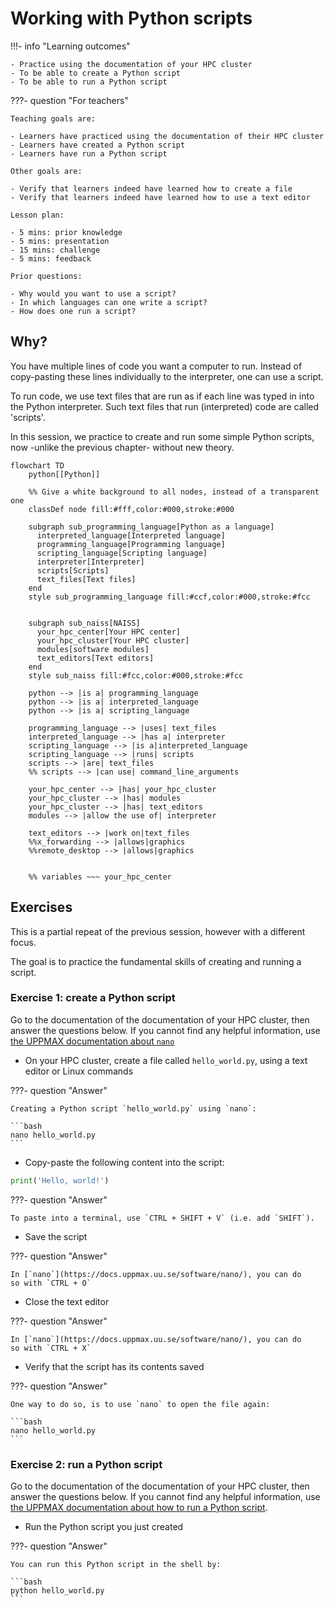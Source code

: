 # Working with Python scripts

!!!- info "Learning outcomes"

    - Practice using the documentation of your HPC cluster
    - To be able to create a Python script
    - To be able to run a Python script

???- question "For teachers"

    Teaching goals are:

    - Learners have practiced using the documentation of their HPC cluster
    - Learners have created a Python script
    - Learners have run a Python script

    Other goals are:

    - Verify that learners indeed have learned how to create a file
    - Verify that learners indeed have learned how to use a text editor

    Lesson plan:

    - 5 mins: prior knowledge
    - 5 mins: presentation
    - 15 mins: challenge
    - 5 mins: feedback

    Prior questions:

    - Why would you want to use a script?
    - In which languages can one write a script?
    - How does one run a script?

## Why?

You have multiple lines of code you want a computer to run.
Instead of copy-pasting these lines individually to the
interpreter, one can use a script.

To run code, we use text files that are run as if each line
was typed in into the Python interpreter. Such text files
that run (interpreted) code are called 'scripts'.

In this session, we practice to create and run some simple Python scripts,
now -unlike the previous chapter- without new theory.

```mermaid
flowchart TD
    python[[Python]]

    %% Give a white background to all nodes, instead of a transparent one
    classDef node fill:#fff,color:#000,stroke:#000

    subgraph sub_programming_language[Python as a language]
      interpreted_language[Interpreted language]
      programming_language[Programming language]
      scripting_language[Scripting language]
      interpreter[Interpreter]
      scripts[Scripts]
      text_files[Text files]
    end
    style sub_programming_language fill:#ccf,color:#000,stroke:#fcc


    subgraph sub_naiss[NAISS]
      your_hpc_center[Your HPC center]
      your_hpc_cluster[Your HPC cluster]
      modules[software modules]
      text_editors[Text editors]
    end
    style sub_naiss fill:#fcc,color:#000,stroke:#fcc

    python --> |is a| programming_language
    python --> |is a| interpreted_language
    python --> |is a| scripting_language

    programming_language --> |uses| text_files
    interpreted_language --> |has a| interpreter
    scripting_language --> |is a|interpreted_language
    scripting_language --> |runs| scripts
    scripts --> |are| text_files
    %% scripts --> |can use| command_line_arguments

    your_hpc_center --> |has| your_hpc_cluster
    your_hpc_cluster --> |has| modules
    your_hpc_cluster --> |has| text_editors
    modules --> |allow the use of| interpreter

    text_editors --> |work on|text_files
    %%x_forwarding --> |allows|graphics
    %%remote_desktop --> |allows|graphics
    

    %% variables ~~~ your_hpc_center
```

## Exercises

This is a partial repeat of the previous session,
however with a different focus.

The goal is to practice the fundamental skills of creating
and running a script. 

### Exercise 1: create a Python script

Go to the documentation of the documentation of your HPC cluster,
then answer the questions below. If you cannot find any helpful
information, use
[the UPPMAX documentation about `nano`](https://docs.uppmax.uu.se/software/nano/)

- On your HPC cluster, create a file called `hello_world.py`,
  using a text editor or Linux commands

???- question "Answer"

    Creating a Python script `hello_world.py` using `nano`:

    ```bash
    nano hello_world.py
    ```

- Copy-paste the following content into the script:

```python
print('Hello, world!')
```

???- question "Answer"

    To paste into a terminal, use `CTRL + SHIFT + V` (i.e. add `SHIFT`).

- Save the script

???- question "Answer"

    In [`nano`](https://docs.uppmax.uu.se/software/nano/), you can do
    so with `CTRL + O`

- Close the text editor

???- question "Answer"

    In [`nano`](https://docs.uppmax.uu.se/software/nano/), you can do
    so with `CTRL + X`

- Verify that the script has its contents saved

???- question "Answer"

    One way to do so, is to use `nano` to open the file again:

    ```bash
    nano hello_world.py
    ```

### Exercise 2: run a Python script

Go to the documentation of the documentation of your HPC cluster,
then answer the questions below. If you cannot find any helpful
information, use
[the UPPMAX documentation about how to run a Python script](http://docs.uppmax.uu.se/software/python/#running-python).

- Run the Python script you just created

???- question "Answer"

    You can run this Python script in the shell by:

    ```bash
    python hello_world.py
    ```

